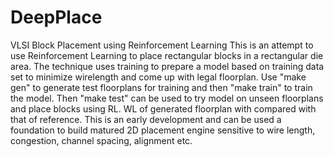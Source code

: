 # DeepPlace
VLSI Block Placement using Reinforcement Learning
This is an attempt to use Reinforcement Learning to place rectangular blocks in a rectangular die area. The technique uses training to prepare a model based on training data set to minimize wirelength and come up with legal floorplan. Use "make gen" to generate test floorplans for training and then "make train" to train the model. Then "make test" can be used to try model on unseen floorplans and place blocks using RL. WL of generated floorplan with compared with that of reference.
This is an early development and can be used a foundation to build matured 2D placement engine sensitive to wire length, congestion, channel spacing, alignment etc.

